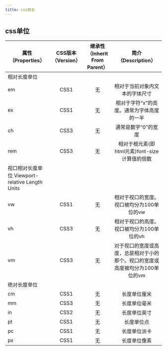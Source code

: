 ```yaml
---
title: css相关
---
```


## css单位



| 属性（Properties）| CSS版本（Version）   | 继承性（Inherit From Parent）  | 简介（Description） |
| ------------- |:-------------:| :-----: | :-----:|
|相对长度单位|
| em      | CSS1      |   无   | 相对于当前对象内文本的字体尺寸 |
| ex      | CSS1      |   无   | 相对于字符“x”的高度。通常为字体高度的一半 |
| ch      | CSS3      |   无   | 通常是数字“0”的宽度 |
| rem     | CSS3      |   无   | 相对于根元素(即html元素)font-size计算值的倍数 |
|视口相对长度单位 Viewport-relative Length Units|
| vw      | CSS1      |   无   | 相对于视口的宽度。视口被均分为100单位的vw |
| vh      | CSS3      |   无   | 相对于视口的高度。视口被均分为100单位的vh |
| vm      | CSS3      |   无   | 对于视口的宽度或高度，总是相对于小的那个。视口的宽度或高度被均分为100单位的vm |
|绝对长度单位|
| cm      | CSS1      |   无   | 长度单位厘米 |
| mm      | CSS3      |   无   | 长度单位毫米 |
| in      | CSS2      |   无   | 长度单位英寸 |
| pt      | CSS1      |   无   | 长度单位点 |
| pc      | CSS1      |   无   | 长度单位派卡 |
| px      | CSS1      |   无   | 长度单位像素 |


<!-- rem	CSS3	无	CSS3 长度单位 rem ，相对于根元素(即html元素)font-size计算值的倍数
vw	CSS3	无	CSS3 长度单位 vw，相对于视口的宽度。视口被均分为100单位的vw
vh	CSS3	无	CSS3 长度单位 vh ，相对于视口的高度。视口被均分为100单位的vh -->
